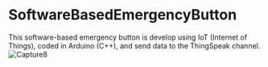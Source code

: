 # SoftwareBasedEmergencyButton

This software-based emergency button is develop using IoT (Internet of Things), coded in Arduino (C++), and send data to the ThingSpeak channel.
![Capture8](https://user-images.githubusercontent.com/60201371/80661492-6f744c00-8a54-11ea-90c1-9d265b6af95b.PNG)
